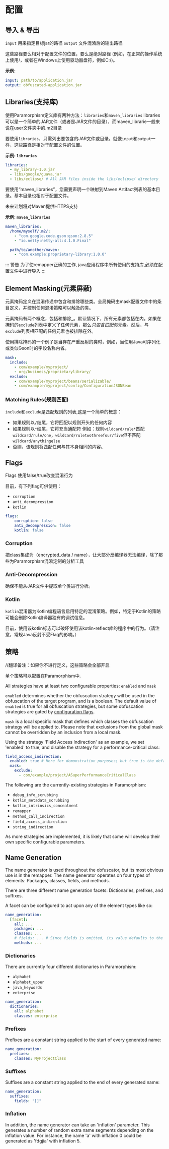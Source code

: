 # 配置

## 导入 & 导出

`input` 用来指定目标jar的路径 `output` 文件混淆后的输出路径

这些路径要么相对于配置文件的位置，要么是绝对路径 (例如，在正常的操作系统上使用/，或者在Windows上使用驱动器盘符，例如C:/)。

**示例:**

```yml
input: path/to/application.jar
output: obfuscated-application.jar
```

## Libraries(支持库)

使用Paramorphism定义库有两种方法：`libraries`和`maven_libraries`  libraries可以是一个简单的JAR文件（或者是JAR文件的目录），而maven_librarie一般来说在user文件夹中的.m2目录

要使用`libraries`，只需列出要包含的JAR文件或目录。就像`input`和`output`一样，这些路径是相对于配置文件的位置。

**示例: `libraries`**

```yml
libraries:
  - my_library-1.0.jar
  - libs/google/guava.jar
  - libs/eclipse/ # All JAR files inside the libs/eclipse/ directory
```

要使用“maven_libraries”，您需要声明一个映射到Maven Artifact列表的基本目录。基本目录也相对于配置文件。

未来计划将对Maven提供HTTPS支持

**示例: `maven_libraries`**

```yml
maven_libraries:
  /home/myself/.m2/:
    - "com.google.code.gson:gson:2.8.5"
    - "io.netty:netty-all:4.1.0.Final"

  path/to/another/maven:
    - "com.example:proprietary-library:1.0.0"
```

::: 警告
为了使remapper正确的工作, java应用程序中所有使用的支持库,必须在配置文件中进行导入
:::

## Element Masking(元素屏蔽)

元素掩码定义在混淆传递中包含和排除哪些类。全局掩码由mask配置文件中的条目定义，并控制任何混淆策略可以触及的类。

元素掩码有两个概念，包括和排除_。默认情况下，所有元素都包括在内。如果在掩码的`exclude`列表中定义了任何元素，那么*只包含匹配的*元素。然后，与`exclude`列表相匹配的任何元素也被排除在外。

使用排除掩码的一个例子是当存在严重反射的类时，例如，当使用Java可序列化或类似Gson时的字段名称内省。

```yml
mask:
  include:
    - com/example/myproject/
    - org/business/proprietarylibrary/
  exclude:
    - com/example/myproject/beans/serializable/
    - com/example/myproject/config/ConfigurationJSONBean
```

### Matching Rules(规则匹配)

`include`和`exclude`是匹配规则的列表,这是一个简单的概念：

- 如果规则以`/`结尾，它将匹配以规则开头的任何内容
- 如果规则以`*`结尾，它将充当通配符 例如：规则`wildcard/rule*`匹配`wildcard/rule/one`，`wildcard/ruletwothreefour/five`但不匹配`wildcard/anythingelse`
- 否则，该规则将匹配任何与其本身相同的内容。

## Flags

Flags 使用false/true改变混淆行为

目前，有下列flag可供使用：

- `corruption`
- `anti_decompression`
- `kotlin`
```yml
flags: 
    corruption: false
    anti_decompression: false
    kotlin: false
```


### Corruption
把class集成为（encrypted_data / name），让大部分反编译器无法编译，除了那些为Paramorphism混淆定制的分析工具
### Anti-Decompression

确保不能从JAR文件中提取单个类进行分析。

### Kotlin

`kotlin`混淆器为Kotlin编程语言启用特定的混淆策略。例如，特定于Kotlin的策略可能会删除Kotlin编译器独有的调试信息。

目前，使用该kotlin标志可以破坏使用该kotlin-reflect库的程序中的行为。（请注意，常规Java反射不受Flag的影响。）

## 策略
//翻译备注：如果你不进行定义，这些策略会全部开启

单个策略可以配置在Paramorphism中.

All strategies have at least two configurable properties: `enabled` and `mask`

`enabled` determines whether the obfuscation strategy will be used in the obfuscation of the target program, and is a boolean. The default value of `enabled` is true for all obfuscation strategies, but some obfuscation strategies are gated by [configuration flags](#flags).

`mask` is a local specific mask that defines which classes the obfuscation strategy will be applied to. Please note that exclusions from the global mask cannot be overridden by an inclusion from a local mask.

Using the strategy 'Field Access Indirection' as an example, we set 'enabled' to true, and disable the strategy for a performance-critical class:

```yml
field_access_indirection:
  enabled: true # Here for demonstration purposes; but true is the default
  mask:
    exclude:
      - com/example/project/ASuperPerformanceCriticalClass
```

The following are the currently-existing strategies in Paramorphism:

- `debug_info_scrubbing`
- `kotlin_metadata_scrubbing`
- `kotlin_intrinsics_concealment`
- `remapper`
- `method_call_indirection`
- `field_access_indirection`
- `string_indirection`

As more strategies are implemented, it is likely that some will develop their own specific configurable parameters.

## Name Generation

The name generator is used throughout the obfuscator, but its most obvious use is in the remapper. The name generator operates on four types of elements: Packages, classes, fields, and methods.

There are three different name generation facets: Dictionaries, prefixes, and suffixes.

A facet can be configured to act upon any of the element types like so:

```yml
name_generation:
  [facet]:
    all: ...
    packages: ...
    classes: ...
    # fields: ... # Since fields is omitted, its value defaults to the value of 'all'
    methods: ...
```

### Dictionaries

There are currently four different dictionaries in Paramorphism:

- `alphabet`
- `alphabet_upper`
- `java_keywords`
- `enterprise`

```yml
name_generation:
  dictionaries:
    all: alphabet
    classes: enterprise
```

### Prefixes

Prefixes are a constant string applied to the start of every generated name:

```yml
name_generation:
  prefixes:
    classes: MyProjectClass
```

### Suffixes

Suffixes are a constant string applied to the end of every generated name:

```yml
name_generation:
  suffixes:
    fields: "[]"
```

### Inflation

In addition, the name generator can take an 'inflation' parameter. This generates a number of random extra name segments depending on the inflation value. For instance, the name 'a' with inflation 0 could be generated as 'fdgjia' with inflation 5.
